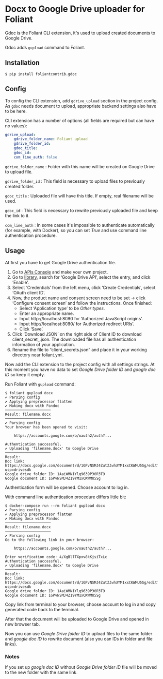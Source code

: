 # Docx to Google Drive uploader for Foliant

Gdoc is the Foliant CLI extension, it's used to upload created documents to Google Drive.

Gdoc adds `gupload` command to Foliant.


## Installation

```shell
$ pip install foliantcontrib.gdoc
```


## Config

To config the CLI extension, add `gdrive_upload` section in the project config. As `gdoc` needs document to upload, appropriate backend settings also have to be here.

CLI extension has a number of options (all fields are required but can have no values):

```yaml
gdrive_upload:
    gdrive_folder_name: Foliant upload
    gdrive_folder_id:
    gdoc_title:
    gdoc_id:
    com_line_auth: false
```

`gdrive_folder_name`
:   Folder with this name will be created on Google Drive to upload file.

`gdrive_folder_id`
:   This field is necessary to upload files to previously created folder.

`gdoc_title`
:   Uploaded file will have this title. If empty, real filename will be used.

`gdoc_id`
:   This field is necessary to rewrite previously uploaded file and keep the link to it.

`com_line_auth`
:   In some cases it's impossible to authenticate automatically (for example, with Docker), so you can set *True* and use command line authentication procedure.


## Usage

At first you have to get Google Drive authentication file.

1. Go to [APIs Console](https://console.developers.google.com/cloud-resource-manager) and make your own project.
2. Go to [library](https://console.developers.google.com/apis/library), search for ‘Google Drive API’, select the entry, and click ‘Enable’.
3. Select ‘Credentials’ from the left menu, click ‘Create Credentials’, select ‘OAuth client ID’.
4. Now, the product name and consent screen need to be set -> click ‘Configure consent screen’ and follow the instructions. Once finished:
    - Select ‘Application type’ to be *Other types*.
    - Enter an appropriate name.
    - Input http://localhost:8080 for ‘Authorized JavaScript origins’.
    - Input http://localhost:8080/ for ‘Authorized redirect URIs’.
    - Click ‘Save’.
5. Click ‘Download JSON’ on the right side of Client ID to download client_secret_<really long ID>.json. The downloaded file has all authentication information of your application.
6. Rename the file to “client_secrets.json” and place it in your working directory near foliant.yml.

Now add the CLI extension to the project config with all settings strings. At this moment you have no data to set *Google Drive folder ID* and *google doc ID* so keep it empty.

Run Foliant with `gupload` command:

```shell
$ foliant gupload docx
✔ Parsing config
✔ Applying preprocessor flatten
✔ Making docx with Pandoc
─────────────────────
Result: filename.docx
─────────────────────
✔ Parsing config
Your browser has been opened to visit:

    https://accounts.google.com/o/oauth2/auth?...

Authentication successful.
✔ Uploading 'filename.docx' to Google Drive
─────────────────────
Result:
Doc link: https://docs.google.com/document/d/1GPvNSMJ4ZutZJwhUYM1xxCKWMU5Sg/edit?usp=drivesdk
Google drive folder ID: 1AaiWMNIYlq9639P30R3T9
Google document ID: 1GPvNSMJ4Z19YM1xCKWMU5Sg
```

Authentication form will be opened. Choose account to log in.

With command line authentication procedure differs little bit:

```
$ docker-compose run --rm foliant gupload docx
✔ Parsing config
✔ Applying preprocessor flatten
✔ Making docx with Pandoc
─────────────────────
Result: filename.docx
─────────────────────
✔ Parsing config
Go to the following link in your browser:

    https://accounts.google.com/o/oauth2/auth?...

Enter verification code: 4/XgBllTXpxv8kKjsiTxLc
Authentication successful.
✔ Uploading 'filename.docx' to Google Drive
─────────────────────
Result:
Doc link: https://docs.google.com/document/d/1GPvNSMJ4ZutZJwhUYM1xxCKWMU5Sg/edit?usp=drivesdk
Google drive folder ID: 1AaiWMNIYlq9639P30R3T9
Google document ID: 1GPvNSMJ4Z19YM1xCKWMU5Sg
```

Copy link from terminal to your browser, choose account to log in and copy generated code back to the terminal.

After that the document will be uploaded to Google Drive and opened in new browser tab.

Now you can use *Google Drive folder ID* to upload files to the same folder and *google doc ID* to rewrite document (also you can IDs in folder and file links).

### Notes

If you set up *google doc ID* without *Google Drive folder ID* file will be moved to the new folder with the same link.
